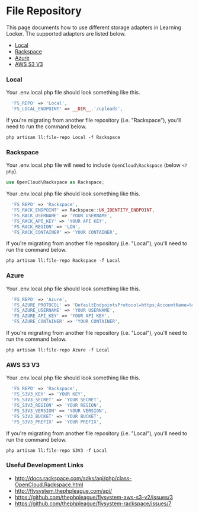 # File Repository
This page documents how to use different storage adapters in Learning Locker. The supported adapters are listed below.

- [Local](#local)
- [Rackspace](#rackspace)
- [Azure](#azure)
- [AWS S3 V3](#aws-s3-v3)

### Local
Your .env.local.php file should look something like this.
```php
  'FS_REPO' => 'Local',
  'FS_LOCAL_ENDPOINT' => __DIR__.'/uploads',
```

If you're migrating from another file repository (i.e. "Rackspace"), you'll need to run the command below.

```shell
php artisan ll:file-repo Local -f Rackspace
```

### Rackspace
Your .env.local.php file will need to include `OpenCloud\Rackspace` (below `<?php`).
```php
use OpenCloud\Rackspace as Rackspace;
```

Your .env.local.php file should look something like this.
```php
  'FS_REPO' => 'Rackspace',
  'FS_RACK_ENDPOINT' => Rackspace::UK_IDENTITY_ENDPOINT,
  'FS_RACK_USERNAME' => 'YOUR USERNAME',
  'FS_RACK_API_KEY' => 'YOUR API KEY',
  'FS_RACK_REGION' => 'LON',
  'FS_RACK_CONTAINER' => 'YOUR CONTAINER',
```

If you're migrating from another file repository (i.e. "Local"), you'll need to run the command below.

```shell
php artisan ll:file-repo Rackspace -f Local
```

### Azure
Your .env.local.php file should look something like this.
```php
  'FS_REPO' => 'Azure',
  'FS_AZURE_PROTOCOL' => 'DefaultEndpointsProtocol=https;AccountName=%s;AccountKey=%s',
  'FS_AZURE_USERNAME' => 'YOUR USERNAME',
  'FS_AZURE_API_KEY' => 'YOUR API KEY',
  'FS_AZURE_CONTAINER' => 'YOUR CONTAINER',
```

If you're migrating from another file repository (i.e. "Local"), you'll need to run the command below.
```shell
php artisan ll:file-repo Azure -f Local
```


### AWS S3 V3
Your .env.local.php file should look something like this.
```php
  'FS_REPO' => 'Rackspace',
  'FS_S3V3_KEY' => 'YOUR KEY',
  'FS_S3V3_SECRET' => 'YOUR SECRET',
  'FS_S3V3_REGION' => 'YOUR REGION',
  'FS_S3V3_VERSION' => 'YOUR VERSION',
  'FS_S3V3_BUCKET' => 'YOUR BUCKET',
  'FS_S3V3_PREFIX' => 'YOUR PREFIX',
```

If you're migrating from another file repository (i.e. "Local"), you'll need to run the command below.
```shell
php artisan ll:file-repo S3V3 -f Local
```

### Useful Development Links
- http://docs.rackspace.com/sdks/api/php/class-OpenCloud.Rackspace.html
- http://flysystem.thephpleague.com/api/
- https://github.com/thephpleague/flysystem-aws-s3-v2/issues/3
- https://github.com/thephpleague/flysystem-rackspace/issues/7